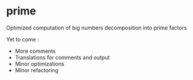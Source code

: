 prime
=====

Optimized computation of big numbers decomposition into prime factors

Yet to come :
- More comments
- Translations for comments and output
- Minor optimizations
- Minor refactoring